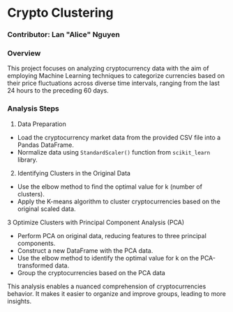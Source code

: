 # Crypto Clustering
### Contributor: Lan "Alice" Nguyen

### Overview
This project focuses on analyzing cryptocurrency data with the aim of employing Machine Learning techniques to categorize currencies based on their price fluctuations across diverse time intervals, ranging from the last 24 hours to the preceding 60 days.

### Analysis Steps
1. Data Preparation
- Load the cryptocurrency market data from the provided CSV file into a Pandas DataFrame.
- Normalize data using `StandardScaler()` function from `scikit_learn` library.

2.  Identifying Clusters in the Original Data
- Use the elbow method to find the optimal value for k (number of clusters).
- Apply the K-means algorithm to cluster cryptocurrencies based on the original scaled data.

3 Optimize Clusters with Principal Component Analysis (PCA)
- Perform PCA on original data, reducing features to three principal components.
- Construct a new DataFrame with the PCA data.
- Use the elbow method to identify the optimal value for k on the PCA-transformed data.
- Group the cryptocurrencies based on the PCA data

This analysis enables a nuanced comprehension of cryptocurrencies behavior. It makes it easier to organize and improve groups, leading to more insights.